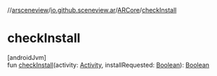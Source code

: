 //[arsceneview](../../../index.md)/[io.github.sceneview.ar](../index.md)/[ARCore](index.md)/[checkInstall](check-install.md)

# checkInstall

[androidJvm]\
fun [checkInstall](check-install.md)(activity: [Activity](https://developer.android.com/reference/kotlin/android/app/Activity.html), installRequested: [Boolean](https://kotlinlang.org/api/latest/jvm/stdlib/kotlin/-boolean/index.html)): [Boolean](https://kotlinlang.org/api/latest/jvm/stdlib/kotlin/-boolean/index.html)

